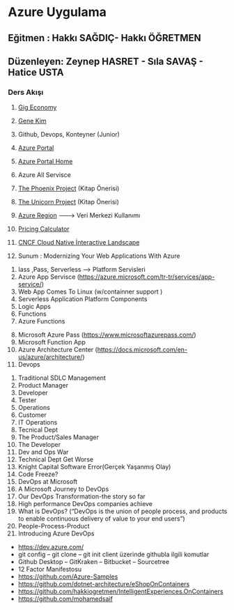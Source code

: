 # Azure Uygulama
## Eğitmen : Hakkı SAĞDIÇ- Hakkı ÖĞRETMEN
## Düzenleyen: Zeynep HASRET - Sıla SAVAŞ - Hatice USTA 
### Ders Akışı 
1) [Gig Economy](https://www.dunya.com/tekno-trend/calisma-hayatinin-gelecegi-gig-economy-olacak-haberi-429980)

2) [Gene Kim](https://itrevolution.com/faculty/gene-kim/)

3) Github, Devops, Konteyner (Junior)

 4) [Azure Portal](https://azure.microsoft.com/tr-tr/features/azure-portal/)

5) [Azure Portal  Home](https://portal.azure.com/#home)

6) Azure All Servisce 

5) [The Phoenix  Project](https://www.amazon.com/Phoenix-Project-DevOps-Helping-Business/dp/0988262592) (Kitap Önerisi)

7) [The Unicorn Project](https://www.amazon.com/Unicorn-Project-Developers-Disruption-Thriving/dp/1942788762/ref=pd_sbs_14_1/138-9235286-2866406?_encoding=UTF8&pd_rd_i=1942788762&pd_rd_r=55b5c8a4-de47-4c90-a507-4e3027a59021&pd_rd_w=149yx&pd_rd_wg=PEWG8&pf_rd_p=d28ef93e-22cf-4527-b60a-90c984b5663d&pf_rd_r=RVDE4EK535HEZVVVAMJ9&psc=1&refRID=RVDE4EK535HEZVVVAMJ9)  (Kitap Önerisi)

8) [Azure Region](https://azure.microsoft.com/tr-tr/global-infrastructure/regions/) ---> Veri Merkezi Kullanımı

9) [Pricing Calculator](https://azure.microsoft.com/tr-tr/pricing/calculator/)

10) [CNCF Cloud Native İnteractive Landscape](https://landscape.cncf.io/)

11) Sunum : Modernizing Your Web Applications With Azure 	
   1. Iass ,Pass, Serverless --> Platform Servisleri
   2. Azure App Servisce (https://azure.microsoft.com/tr-tr/services/app-service/)
   3. Web App Comes To Linux (w/containner support )
   4. Serverless Application Platform Components
   5. Logic Apps
   6. Functions 
   7. Azure Functions
   8) Microsoft Azure Pass (https://www.microsoftazurepass.com/)
   9) Microsoft Function App
   10) Azure Architecture Center (https://docs.microsoft.com/en-us/azure/architecture/)
12) Devops	
   1. Traditional SDLC Management
   2. Product Manager
   3. Developer
   4.  Tester
   5.  Operations
   6. Customer
   7. IT Operations
   8. Tecnical Dept
   9. The Product/Sales Manager
   10. The Developer
   11. Dev and Ops War
   12. Technical Dept Get Worse
   13.  Knight Capital Software Error(Gerçek Yaşanmış Olay)
   14.   Code Freeze?
   15. DevOps at Microsoft
   16. A Microsoft Journey to DevOps
   17. Our DevOps Transformation-the story so far
   18. High performance DevOps companies achieve
   19. What is DevOps? (“DevOps is the union of people process, and products to enable continuous delivery of value to your end users”)
   20. People-Process-Product
   21. Introducing Azure DevOps
* https://dev.azure.com/
* git config – git clone – git init client üzerinde githubla ilgili komutlar
* Github Desktop – GitKraken – Bitbucket – Sourcetree
* 12 Factor Manifestosu
* https://github.com/Azure-Samples
* https://github.com/dotnet-architecture/eShopOnContainers
* https://github.com/hakkiogretmen/IntelligentExperiences.OnContainers
* https://github.com/mohamedsaif


  
